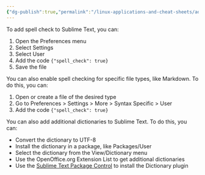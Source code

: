```yaml
---
{"dg-publish":true,"permalink":"/linux-applications-and-cheat-sheets/adding-spellcheck-to-sublime-text-editor/","tags":["sublime","text","editor","howto"]}
---
```


To add spell check to Sublime Text, you can: 

1. Open the Preferences menu
2. Select Settings
3. Select User
4. Add the code `{"spell_check": true}`
5. Save the file

You can also enable spell checking for specific file types, like Markdown. To do this, you can: 

1. Open or create a file of the desired type
2. Go to Preferences > Settings > More > Syntax Specific > User
3. Add the code `{"spell_check": true}`

You can also add additional dictionaries to Sublime Text. To do this, you can: 

- Convert the dictionary to UTF-8
- Install the dictionary in a package, like Packages/User
- Select the dictionary from the View/Dictionary menu
- Use the OpenOffice.org Extension List to get additional dictionaries
- Use the [Sublime Text Package Control](https://packagecontrol.io/packages/Dictionary) to install the Dictionary plugin